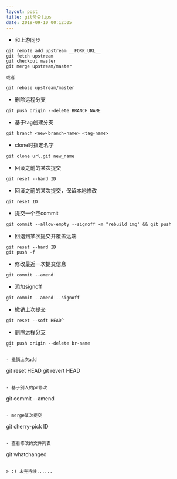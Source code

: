 ```yaml
---
layout: post
title: git命令tips
date: 2019-09-10 00:12:05
---
```


- 和上游同步

```
git remote add upstream __FORK_URL__
git fetch upstream
git checkout master
git merge upstream/master

或者

git rebase upstream/master
```

- 删除远程分支

```
git push origin --delete BRANCH_NAME
```

- 基于tag创建分支

```
git branch <new-branch-name> <tag-name>
```

- clone时指定名字

```
git clone url.git new_name
```

- 回滚之前的某次提交

```
git reset --hard ID
```

- 回滚之前的某次提交，保留本地修改

```
git reset ID
```

- 提交一个空commit

```
git commit --allow-empty --signoff -m "rebuild img" && git push
```

- 回退到某次提交并覆盖远端

```
git reset --hard ID
git push -f
```

- 修改最近一次提交信息

```
git commit --amend
```

- 添加signoff

```
git commit --amend --signoff
```

- 撤销上次提交

```
git reset --soft HEAD^
```

- 删除远程分支

```
git push origin --delete br-name
``

- 撤销上次add

```
git reset HEAD
git revert HEAD
```

- 基于别人的pr修改

```
git commit --amend
```

- merge某次提交

```
git cherry-pick ID
```

- 查看修改的文件列表

```
git whatchanged
```

> :) 未完待续......
